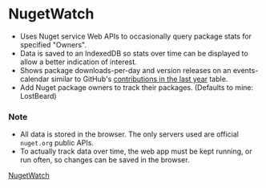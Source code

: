 # NugetWatch

- Uses Nuget service Web APIs to occasionally query package stats for specified "Owners".
- Data is saved to an IndexedDB so stats over time can be displayed to allow a better indication of interest.
- Shows package downloads-per-day and version releases on an events-calendar similar to GitHub's [contributions in the last year](https://github.com/LostBeard#js-contribution-activity-description) table.
- Add Nuget package owners to track their packages. (Defaults to mine: LostBeard)

### Note
- All data is stored in the browser. The only servers used are official `nuget.org` public APIs.
- To actually track data over time, the web app must be kept running, or run often, so changes can be saved in the browser.

[NugetWatch](https://lostbeard.github.io/NugetWatch/)
